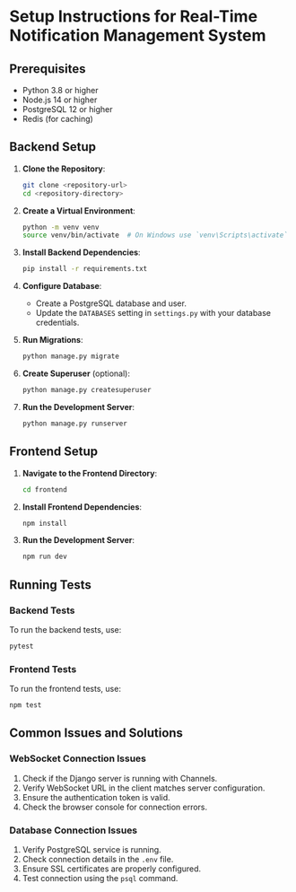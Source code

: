 # Setup Instructions for Real-Time Notification Management System

## Prerequisites
- Python 3.8 or higher
- Node.js 14 or higher
- PostgreSQL 12 or higher
- Redis (for caching)

## Backend Setup

1. **Clone the Repository**:
   ```bash
   git clone <repository-url>
   cd <repository-directory>
   ```

2. **Create a Virtual Environment**:
   ```bash
   python -m venv venv
   source venv/bin/activate  # On Windows use `venv\Scripts\activate`
   ```

3. **Install Backend Dependencies**:
   ```bash
   pip install -r requirements.txt
   ```

4. **Configure Database**:
   - Create a PostgreSQL database and user.
   - Update the `DATABASES` setting in `settings.py` with your database credentials.

5. **Run Migrations**:
   ```bash
   python manage.py migrate
   ```

6. **Create Superuser** (optional):
   ```bash
   python manage.py createsuperuser
   ```

7. **Run the Development Server**:
   ```bash
   python manage.py runserver
   ```

## Frontend Setup

1. **Navigate to the Frontend Directory**:
   ```bash
   cd frontend
   ```

2. **Install Frontend Dependencies**:
   ```bash
   npm install
   ```

3. **Run the Development Server**:
   ```bash
   npm run dev
   ```

## Running Tests

### Backend Tests
To run the backend tests, use:
```bash
pytest
```

### Frontend Tests
To run the frontend tests, use:
```bash
npm test
```

## Common Issues and Solutions

### WebSocket Connection Issues
1. Check if the Django server is running with Channels.
2. Verify WebSocket URL in the client matches server configuration.
3. Ensure the authentication token is valid.
4. Check the browser console for connection errors.

### Database Connection Issues
1. Verify PostgreSQL service is running.
2. Check connection details in the `.env` file.
3. Ensure SSL certificates are properly configured.
4. Test connection using the `psql` command.